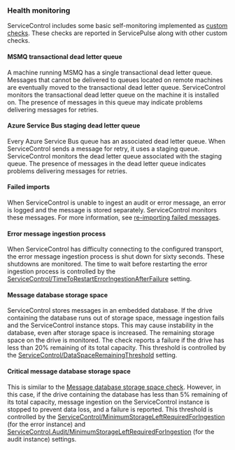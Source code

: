 ### Health monitoring

ServiceControl includes some basic self-monitoring implemented as [custom checks](/monitoring/custom-checks/). These checks are reported in ServicePulse along with other custom checks.

#### MSMQ transactional dead letter queue

A machine running MSMQ has a single transactional dead letter queue. Messages that cannot be delivered to queues located on remote machines are eventually moved to the transactional dead letter queue. ServiceControl monitors the transactional dead letter queue on the machine it is installed on. The presence of messages in this queue may indicate problems delivering messages for retries.

#### Azure Service Bus staging dead letter queue

Every Azure Service Bus queue has an associated dead letter queue. When ServiceControl sends a message for retry, it uses a staging queue. ServiceControl monitors the dead letter queue associated with the staging queue. The presence of messages in the dead letter queue indicates problems delivering messages for retries.

#### Failed imports

When ServiceControl is unable to ingest an audit or error message, an error is logged and the message is stored separately. ServiceControl monitors these messages. For more information, see [re-importing failed messages](/servicecontrol/import-failed-messages.md).

#### Error message ingestion process

When ServiceControl has difficulty connecting to the configured transport, the error message ingestion process is shut down for sixty seconds. These shutdowns are monitored. The time to wait before restarting the error ingestion process is controlled by the [ServiceControl/TimeToRestartErrorIngestionAfterFailure](/servicecontrol/servicecontrol-instances/configuration.md#recoverability-servicecontroltimetorestarterroringestionafterfailure) setting.

#### Message database storage space

ServiceControl stores messages in an embedded database. If the drive containing the database runs out of storage space, message ingestion fails and the ServiceControl instance stops. This may cause instability in the database, even after storage space is increased. The remaining storage space on the drive is monitored. The check reports a failure if the drive has less than 20% remaining of its total capacity. This threshold is controlled by the [ServiceControl/DataSpaceRemainingThreshold](/servicecontrol/servicecontrol-instances/configuration.md#troubleshooting-servicecontroldataspaceremainingthreshold) setting.

#### Critical message database storage space

This is similar to the [Message database storage space check](#notifications-health-monitoring-message-database-storage-space). However, in this case, if the drive containing the database has less than 5% remaining of its total capacity, message ingestion on the ServiceControl instance is stopped to prevent data loss, and a failure is reported. This threshold is controlled by the [ServiceControl/MinimumStorageLeftRequiredForIngestion](/servicecontrol/servicecontrol-instances/configuration.md#troubleshooting-servicecontrolminimumstorageleftrequiredforingestion) (for the error instance) and [ServiceControl.Audit/MinimumStorageLeftRequiredForIngestion](/servicecontrol/audit-instances/configuration.md#troubleshooting-ravendb-5-servicecontrol-auditminimumstorageleftrequiredforingestion) (for the audit instance) settings.

